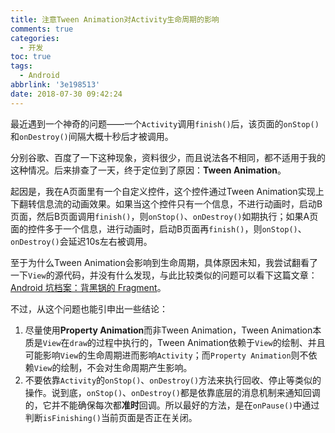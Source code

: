 ```yaml
---
title: 注意Tween Animation对Activity生命周期的影响
comments: true
categories:
  - 开发
toc: true
tags:
  - Android
abbrlink: '3e198513'
date: 2018-07-30 09:42:24
---
```


最近遇到一个神奇的问题——一个`Activity`调用`finish()`后，该页面的`onStop()`和`onDestroy()`间隔大概十秒后才被调用。

<!-- more -->

分别谷歌、百度了一下这种现象，资料很少，而且说法各不相同，都不适用于我的这种情况。后来排查了一天，终于定位到了原因：**Tween Animation**。

起因是，我在A页面里有一个自定义控件，这个控件通过Tween Animation实现上下翻转信息流的动画效果。如果当这个控件只有一个信息，不进行动画时，启动B页面，然后B页面调用`finish()`，则`onStop()`、`onDestroy()`如期执行；如果A页面的控件多于一个信息，进行动画时，启动B页面再`finish()`，则`onStop()`、`onDestroy()`会延迟10s左右被调用。

至于为什么Tween Animation会影响到生命周期，具体原因未知，我尝试翻看了一下`View`的源代码，并没有什么发现，与此比较类似的问题可以看下这篇文章：[Android 坑档案：背黑锅的 Fragment](https://zhuanlan.zhihu.com/p/20660984)。

不过，从这个问题也能引申出一些结论：
1. 尽量使用**Property Animation**而非Tween Animation，Tween Animation本质是`View`在`draw`的过程中执行的，Tween Animation依赖于`View`的绘制、并且可能影响`View`的生命周期进而影响`Activity`；而`Property Animation`则不依赖`View`的绘制，不会对生命周期产生影响。
2. 不要依靠`Activity`的`onStop()`、`onDestroy()`方法来执行回收、停止等类似的操作。说到底，`onStop()`、`onDestroy()`都是依靠底层的消息机制来通知回调的，它并不能确保每次都**准时**回调。所以最好的方法，是在`onPause()`中通过判断`isFinishing()`当前页面是否正在关闭。
